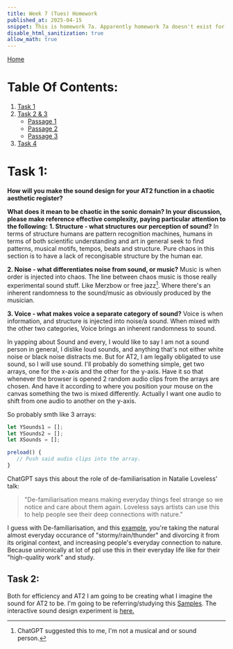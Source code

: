 ```yaml
---
title: Week 7 (Tues) Homework
published_at: 2025-04-15
snippet: This is homework 7a. Apparently homework 7a doesn't exist for some reason.
disable_html_sanitization: true
allow_math: true
---
```


[Home](https://cclanchublo6.deno.dev/)

# Table Of Contents:

1. [Task 1](https://cclanchublo6.deno.dev/Thirdteenth-blog#task-1)
2. [Task 2 & 3](https://cclanchublo6.deno.dev/Thirdteenth-blog#task-2)
   - [Passage 1](https://cclanchublo6.deno.dev/Thirdteenth-blog#passage-1)
   - [Passage 2](https://cclanchublo6.deno.dev/Thirdteenth-blog#passage-2)
   - [Passage 3](https://cclanchublo6.deno.dev/Thirdteenth-blog#passage-3)
3. [Task 4](https://cclanchublo6.deno.dev/Thirdteenth-blog#task-4)

# Task 1:

**How will you make the sound design for your AT2 function in a chaotic aesthetic register?**

**What does it mean to be chaotic in the sonic domain? In your discussion, please make reference effective complexity, paying particular attention to the following:**
**1. Structure - what structures our perception of sound?**
In terms of structure humans are pattern recognition machines, humans in terms of both scientific understanding and art in general seek to find patterns, musical motifs, tempos, beats and structure. Pure chaos in this section is to have a lack of recongisable structure by the human ear.

**2. Noise - what differentiates noise from sound, or music?**
Music is when order is injected into chaos. The line between chaos music is those really experimental sound stuff. Like Merzbow or free jazz[^1]. Where there's an inherent randomness to the sound/music as obviously produced by the musician.

**3. Voice - what makes voice a separate category of sound?**
Voice is when information, and structure is injected into noise/a sound. When mixed with the other two categories, Voice brings an inherent randomness to sound.

In yapping about Sound and every, I would like to say I am not a sound person in general, I dislike loud sounds, and anything that's not either white noise or black noise distracts me. But for AT2, I am legally obligated to use sound, so I will use sound. I'll probably do something simple, get two arrays, one for the x-axis and the other for the y-axis. Have it so that whenever the browser is opened 2 random audio clips from the arrays are chosen. And have it according to where you position your mouse on the canvas something the two is mixed differently. Actually I want one audio to shift from one audio to another on the y-axis.

So probably smth like 3 arrays:

```js
let YSounds1 = [];
let YSounds2 = [];
let XSounds = [];

preload() {
   // Push said audio clips into the array.
}
```

ChatGPT says this about the role of de-familiarisation in Natalie Loveless' talk:

> "De-familiarisation means making everyday things feel strange so we notice and care about them again. Loveless says artists can use this to help people see their deep connections with nature."

I guess with De-familiarisation, and this [example](https://mynoise.net/NoiseMachines/thunderNoiseGenerator.php), you're taking the natural almost everyday occurance of "stormy/rain/thunder" and divorcing it from its original context, and increasing people's everyday connection to nature. Because unironically at lot of ppl use this in their everyday life like for their "high-quality work" and study.

## Task 2:

Both for efficiency and AT2 I am going to be creating what I imagine the sound for AT2 to be. I'm going to be referring/studying this [Samples](https://blog.science.family/250409_web_audio_api_samples). The interactive sound design experiment is [here.](#)

[^1]: ChatGPT suggested this to me, I'm not a musical and or sound person.
